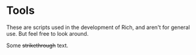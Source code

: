 # Tools

These are scripts used in the development of Rich, and aren't for general use. But feel free to look around.

Some ~~strikethrough~~ text.
